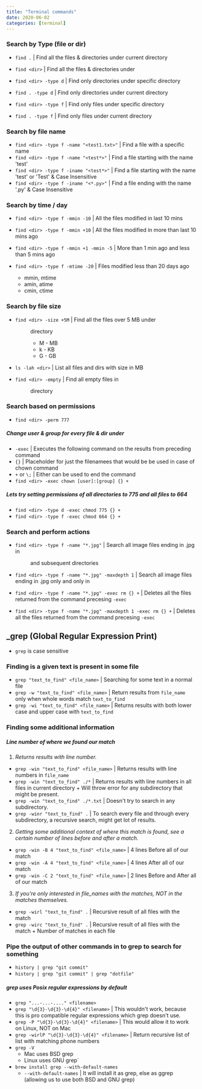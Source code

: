 ```yaml
---
title: "Terminal commands"
date: 2020-06-02
categories: [terminal]
---
```


### Search by Type (file or dir)
- `find .` | Find all the files & directories under current directory
- `find <dir>` | Find all the files & directories under <dir>

- `find <dir> -type d` | Find only directories under specific directory
- `find . -type d` | Find only directories under current directory

- `find <dir> -type f` | Find only files under specific directory
- `find . -type f` | Find only files under current directory

### Search by file name

- `find <dir> -type f -name "<test1.txt>"` | Find a file with a specific name
- `find <dir> -type f -name "<test*>"` | Find a file starting with the name 'test'
- `find <dir> -type f -iname "<test*>"` | Find a file starting with the name 'test' or 'Test' & Case Insensitive
- `find <dir> -type f -iname "<*.py>"` | Find a file ending with the name '.py' & Case Insensitive

### Search by time / day

- `find <dir> -type f -mmin -10` | All the files modified in last 10 mins
- `find <dir> -type f -mmin +10` | All the files modified in more than last 10 mins ago
- `find <dir> -type f -mmin +1 -mmin -5` | More than 1 min ago and less than 5 mins ago

- `find <dir> -type f -mtime -20` | Files modified less than 20 days ago

  - mmin, mtime
  - amin, atime
  - cmin, ctime

### Search by file size

- `find <dir> -size +5M` | Find all the files over 5 MB under <dir> directory
  - M - MB
  - k - KB
  - G - GB
- `ls -lah <dir>` | List all files and dirs with size in MB

- `find <dir> -empty` | Find all empty files in <dir> directory

### Search based on permissions

- `find <dir> -perm 777`

##### Change user & group for every file & dir under <dir>
- `-exec` | Executes the following command on the results from preceding command
- `{}` | Placeholder for just the filenamees that would be be used in case of chown command
- `+` or `\;` | Either can be used to end the command
- `find <dir> -exec chown [user]:[group] {} +`

##### Lets try setting permissions of all directories to 775 and all files to 664
- `find <dir> -type d -exec chmod 775 {} +`
- `find <dir> -type f -exec chmod 664 {} +`


### Search and perform actions
- `find <dir> -type f -name "*.jpg"` | Search all image files ending in .jpg in <dir> and subsequent directories
- `find <dir> -type f -name "*.jpg" -maxdepth 1` | Search all image files ending in .jpg only and only in <dir>

- `find <dir> -type f -name "*.jpg" -exec rm {} +` | Deletes all the files returned from the command precesing `-exec`
- `find <dir> -type f -name "*.jpg" -maxdepth 1 -exec rm {} +` | Deletes all the files returned from the command precesing `-exec`





## _grep (Global Regular Expression Print)

- `grep` is case sensitive

### Finding is a given text is present in some file
- `grep "text_to_find" <file_name>` | Searching for some text in a normal file
- `grep -w "text_to_find" <file_name>` | Return results from `file_name` only when whole words match `text_to_find`
- `grep -wi "text_to_find" <file_name>` | Returns results with both lower case and upper case with `text_to_find`

### Finding some additional information

##### Line number of where we found our match

1. *Returns results with line number.*
  - `grep -win "text_to_find" <file_name>` | Returns results with line numbers in `file_name`
  - `grep -win "text_to_find" ./*` | Returns results with line numbers in all files in current directory + Will throw error for any subdirectory that might be present.
  - `grep -win "text_to_find" ./*.txt` | Doesn't try to search in any subdirectory.
  - `grep -winr "text_to_find" .` | To search every file and through every subdirectory, a recursive search, might get lot of results.

2. *Getting some additional context of where this match is found, see a certain number of lines before and after a match.*
  - `grep -win -B 4 "text_to_find" <file_name>` | 4 lines Before all of our match
  - `grep -win -A 4 "text_to_find" <file_name>` | 4 lines After all of our match
  - `grep -win -C 2 "text_to_find" <file_name>` | 2 lines Before and After all of our match

3. *If you're only interested in file_names with the matches, NOT in the matches themselves.*
  - `grep -wirl "text_to_find" .` | Recursive result of all files with the match
  - `grep -wirc "text_to_find" .` | Recursive result of all files with the match + Number of matches in each file

### Pipe the output of other commands in to **grep** to search for something
- `history | grep "git commit"`
- `history | grep "git commit" | grep "dotfile"`

##### **grep** uses Posix regular expressions by default
- `grep "...-...-...." <filename>`
- `grep "\d{3}-\d{3}-\d{4}" <filename>` | This wouldn't work, because this is pro compatible regular expressions which grep doesn't use.
- `grep -P "\d{3}-\d{3}-\d{4}" <filename>` | This would allow it to work on Linux, NOT on Mac
- `grep -wirlP "\d{3}-\d{3}-\d{4}" <filename>` | Return recursive list of list with matching phone numbers
- `grep -V`
  - Mac uses BSD grep
  - Linux uses GNU grep`
- `brew install grep --with-default-names`
  - `--with-default-names` | It will install it as grep, else as ggrep (allowing us to use both BSD and GNU grep)